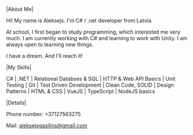 |About Me| 

Hi! My name is Aleksejs. I'm C# / .net developer from Latvia.

At school, I first began to study programming, which interested me very much. I am currently working with C# and learning to work with Unity. I am always open to learning new things.

I have a dream. And I'll reach it!

|My Skills|

C# | .NET | Relational Databses & SQL | HTTP & Web API Basics | Unit Testing | Git | Test Driven Development | Clean Code, SOLID | Design Patterns | HTML & CSS | VueJS | TypeScript | NodeJS basics

|Details|

Phone number: +37127563275

Mail: aleksejsgasilins@gmail.com
